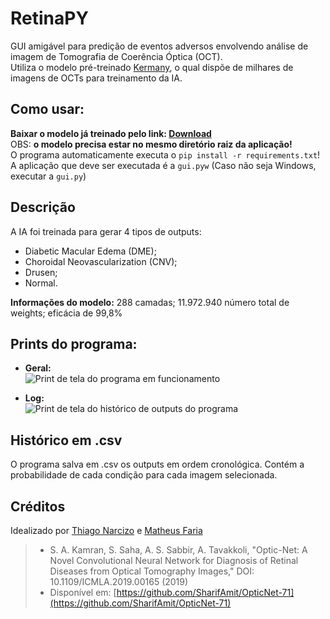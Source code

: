 # RetinaPY

GUI amigável para predição de eventos adversos envolvendo análise de imagem de Tomografia de Coerência Óptica (OCT). \
Utiliza o modelo pré-treinado [Kermany](https://www.sciencedirect.com/science/article/pii/S0092867418301545), o qual dispõe de milhares de imagens de OCTs para treinamento da IA.


## Como usar:

**Baixar o modelo já treinado pelo link: [Download](https://drive.google.com/file/d/1OGGOJtx-nzUfo4DZMC6yGf7e3zvKzAIg/view?usp=sharing)**\
OBS: **o modelo precisa estar no mesmo diretório raiz da aplicação!** \
O programa automaticamente executa o ```pip install -r requirements.txt```! \
A aplicação que deve ser executada é a ```gui.pyw``` (Caso não seja Windows, executar a ```gui.py```)

## Descrição

 A IA foi treinada para gerar 4 tipos de outputs:
 

 - Diabetic Macular Edema (DME);
 - Choroidal Neovascularization (CNV);
 - Drusen;
 - Normal.
 
 
**Informações do modelo:**  288 camadas; 11.972.940 número total de weights; eficácia de 99,8%

## Prints do programa:
- **Geral:** \
![Print de tela do programa em funcionamento](https://i.imgur.com/NT2Hktl.png)

- **Log:** \
![Print de tela do histórico de outputs do programa](https://i.imgur.com/qEtxaif.png)


## Histórico em .csv

O programa salva em .csv os outputs em ordem cronológica. Contém a probabilidade de cada condição para cada imagem selecionada.

## Créditos
Idealizado por [Thiago Narcizo](https://github.com/thiagonarcizo/) e [Matheus Faria](https://github.com/mathfaria)
> -   S. A. Kamran, S. Saha, A. S. Sabbir, A. Tavakkoli, "Optic-Net: A Novel Convolutional Neural Network for Diagnosis of Retinal Diseases from Optical Tomography Images," DOI: 10.1109/ICMLA.2019.00165 (2019)
> - Disponível em: [https://github.com/SharifAmit/OpticNet-71](https://github.com/SharifAmit/OpticNet-71)
